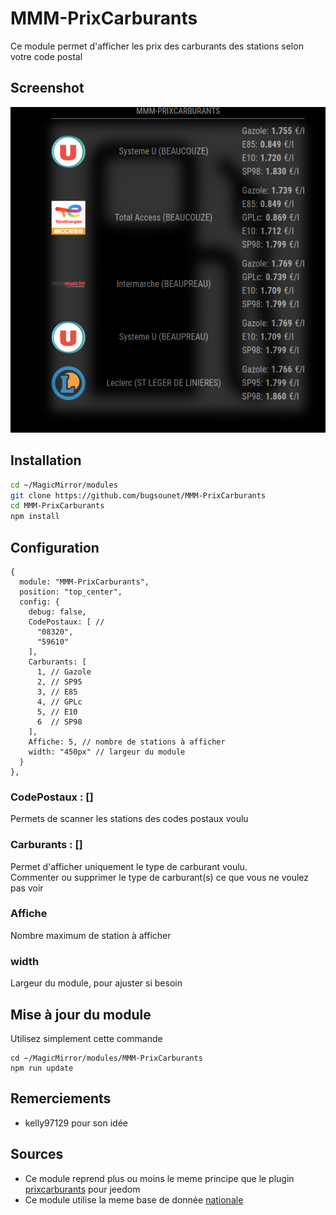 # MMM-PrixCarburants

Ce module permet d'afficher les prix des carburants des stations selon votre code postal

## Screenshot
![](https://raw.githubusercontent.com/bugsounet/MMM-PrixCarburants/dev/data/screenshot.png)

## Installation

```sh
cd ~/MagicMirror/modules
git clone https://github.com/bugsounet/MMM-PrixCarburants
cd MMM-PrixCarburants
npm install
```

## Configuration

```
{
  module: "MMM-PrixCarburants",
  position: "top_center",
  config: {
    debug: false,
    CodePostaux: [ //
      "08320",
      "59610"
    ],
    Carburants: [
      1, // Gazole
      2, // SP95
      3, // E85
      4, // GPLc
      5, // E10
      6  // SP98
    ],
    Affiche: 5, // nombre de stations à afficher
    width: "450px" // largeur du module
  }
},
```

### CodePostaux : []
Permets de scanner les stations des codes postaux voulu
### Carburants : []
Permet d'afficher uniquement le type de carburant voulu.<br>
Commenter ou supprimer le type de carburant(s) ce que vous ne voulez pas voir
### Affiche
Nombre maximum de station à afficher
### width
Largeur du module, pour ajuster si besoin

## Mise à jour du module
Utilisez simplement cette commande
```
cd ~/MagicMirror/modules/MMM-PrixCarburants
npm run update
```

## Remerciements
 * kelly97129 pour son idée

## Sources
 * Ce module reprend plus ou moins le meme principe que le plugin [prixcarburants](https://github.com/floman321/prixcarburants) pour jeedom
 * Ce module utilise la meme base de donnée [nationale](https://www.prix-carburants.gouv.fr/)
